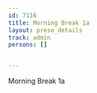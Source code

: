 ---
id: 7116
title: Morning Break 1a
layout: preso_details
track: admin
persons: []

---
Morning Break 1a
